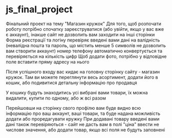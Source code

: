 # js_final_project
Фінальний проект на тему "Магазин кружок"
Для того, щоб розпочати роботу потрібно спочатку зареєструватися (або увійти, якщо у вас вже є аккаунт), інакше сайт не дозволить вам заходити на інші сторінки
Форма реєстрації та логіну перевіряє введені вами дані на валідність (невалідна пошта та пароль, що містить менше 5 символів не дозволить вам створити аккаунт)
номер телефону автоматично конвертується та перевіряється на кількість цифр
Щоб додати фото, потрібно у відповідне поле вставити пряму адресу на нього

Після успішного входу вас кидає на головну сторінку сайту - магазин кружок. Там ви можете переглянути весь асортимент, додати його в кошик, або подивитися детальну
інформацію про продавця

У кошику будуть знаходитись усі вибрані вами товари, їх можна видалити, купити по одному, або ж всі разом

Перейшовши на сторінку свого профілю вам буде видно всю інформацію про ваш аккаунт, ваші товари, та буде надана можливість додати або проредагувати кружку
При додавані товару введені вами дані також перевіряються - сайт не дасть вам в полі "ціна" ввести не числове значення, або додати товар, якщо всі поля не будуть
заповнені
